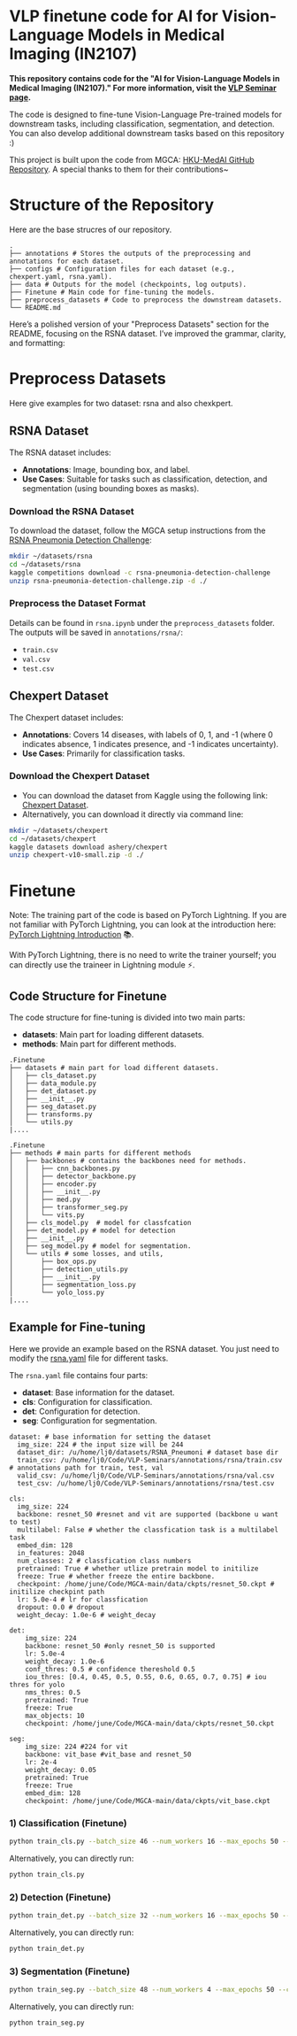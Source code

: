 # VLP finetune code for AI for Vision-Language Models in Medical Imaging (IN2107)

**This repository contains code for the "AI for Vision-Language Models in Medical Imaging (IN2107)." For more information, visit the [VLP Seminar page](https://compai-lab.github.io/teaching/vlm_seminar/).**

The code is designed to fine-tune Vision-Language Pre-trained models for downstream tasks, including classification, segmentation, and detection. You can also develop additional downstream tasks based on this repository :)

This project is built upon the code from MGCA: [HKU-MedAI GitHub Repository](https://github.com/HKU-MedAI). A special thanks to them for their contributions~


# Structure of the Repository
Here are the base strucres of our repository.
```
.
├── annotations # Stores the outputs of the preprocessing and annotations for each dataset.
├── configs # Configuration files for each dataset (e.g., chexpert.yaml, rsna.yaml).
├── data # Outputs for the model (checkpoints, log outputs).
├── Finetune # Main code for fine-tuning the models.
├── preprocess_datasets # Code to preprocess the downstream datasets.
└── README.md
```


Here’s a polished version of your "Preprocess Datasets" section for the README, focusing on the RSNA dataset. I’ve improved the grammar, clarity, and formatting:


# Preprocess Datasets
Here give examples for two dataset: rsna and also chexkpert.

## RSNA Dataset
The RSNA dataset includes:
- **Annotations**: Image, bounding box, and label.
- **Use Cases**: Suitable for tasks such as classification, detection, and segmentation (using bounding boxes as masks).

### Download the RSNA Dataset
To download the dataset, follow the MGCA setup instructions from the [RSNA Pneumonia Detection Challenge](https://www.kaggle.com/competitions/rsna-pneumonia-detection-challenge/data):

```bash
mkdir ~/datasets/rsna
cd ~/datasets/rsna
kaggle competitions download -c rsna-pneumonia-detection-challenge
unzip rsna-pneumonia-detection-challenge.zip -d ./
```

### Preprocess the Dataset Format
Details can be found in `rsna.ipynb` under the `preprocess_datasets` folder. The outputs will be saved in `annotations/rsna/`:
- `train.csv`
- `val.csv`
- `test.csv`


## Chexpert Dataset

The Chexpert dataset includes:
- **Annotations**: Covers 14 diseases, with labels of 0, 1, and -1 (where 0 indicates absence, 1 indicates presence, and -1 indicates uncertainty).
- **Use Cases**: Primarily for classification tasks.

### Download the Chexpert Dataset
- You can download the dataset from Kaggle using the following link: [Chexpert Dataset](https://www.kaggle.com/datasets/ashery/chexpert). 
- Alternatively, you can download it directly via command line:

```bash
mkdir ~/datasets/chexpert
cd ~/datasets/chexpert
kaggle datasets download ashery/chexpert
unzip chexpert-v10-small.zip -d ./
```


# Finetune
Note: The training part of the code is based on PyTorch Lightning. If you are not familiar with PyTorch Lightning, you can look at the introduction here: [PyTorch Lightning Introduction](https://lightning.ai/docs/pytorch/stable/starter/introduction.html) 📚.

With PyTorch Lightning, there is no need to write the trainer yourself; you can directly use the traineer in Lightning module ⚡.

## Code Structure for Finetune
The code structure for fine-tuning is divided into two main parts:
- **datasets**: Main part for loading different datasets.
- **methods**: Main part for different methods.
```
.Finetune
├── datasets # main part for load different datasets.
│   ├── cls_dataset.py
│   ├── data_module.py
│   ├── det_dataset.py
│   ├── __init__.py
│   ├── seg_dataset.py
│   ├── transforms.py
│   └── utils.py
|....
```
```
.Finetune
├── methods # main parts for different methods
│   ├── backbones # contains the backbones need for methods.
│   │   ├── cnn_backbones.py
│   │   ├── detector_backbone.py
│   │   ├── encoder.py
│   │   ├── __init__.py
│   │   ├── med.py
│   │   ├── transformer_seg.py
│   │   └── vits.py
│   ├── cls_model.py  # model for classfcation
│   ├── det_model.py # model for detection
│   ├── __init__.py
│   ├── seg_model.py # model for segmentation.
│   └── utils # some losses, and utils,
│       ├── box_ops.py
│       ├── detection_utils.py
│       ├── __init__.py
│       ├── segmentation_loss.py
│       └── yolo_loss.py
|....
```

## Example for Fine-tuning
Here we provide an example based on the RSNA dataset. You just need to modify the [rsna.yaml](configs/rsna.yaml) file for different tasks.

The `rsna.yaml` file contains four parts:
- **dataset**: Base information for the dataset.
- **cls**: Configuration for classification.
- **det**: Configuration for detection.
- **seg**: Configuration for segmentation.
```
dataset: # base information for setting the dataset
  img_size: 224 # the input size will be 244
  dataset_dir: /u/home/lj0/datasets/RSNA_Pneumoni # dataset base dir
  train_csv: /u/home/lj0/Code/VLP-Seminars/annotations/rsna/train.csv # annotations path for train, test, val
  valid_csv: /u/home/lj0/Code/VLP-Seminars/annotations/rsna/val.csv
  test_csv: /u/home/lj0/Code/VLP-Seminars/annotations/rsna/test.csv
  
cls:
  img_size: 224
  backbone: resnet_50 #resnet and vit are supported (backbone u want to test)
  multilabel: False # whether the classfication task is a multilabel task
  embed_dim: 128 
  in_features: 2048 
  num_classes: 2 # classfication class numbers
  pretrained: True # whether utlize pretrain model to initilize
  freeze: True # whether freeze the entire backbone. 
  checkpoint: /home/june/Code/MGCA-main/data/ckpts/resnet_50.ckpt # initilize checkpint path
  lr: 5.0e-4 # lr for classfication
  dropout: 0.0 # dropout
  weight_decay: 1.0e-6 # weight_decay

det:
    img_size: 224
    backbone: resnet_50 #only resnet_50 is supported
    lr: 5.0e-4
    weight_decay: 1.0e-6
    conf_thres: 0.5 # confidence thereshold 0.5
    iou_thres: [0.4, 0.45, 0.5, 0.55, 0.6, 0.65, 0.7, 0.75] # iou thres for yolo
    nms_thres: 0.5
    pretrained: True
    freeze: True
    max_objects: 10
    checkpoint: /home/june/Code/MGCA-main/data/ckpts/resnet_50.ckpt
  
seg:
    img_size: 224 #224 for vit
    backbone: vit_base #vit_base and resnet_50
    lr: 2e-4
    weight_decay: 0.05
    pretrained: True
    freeze: True
    embed_dim: 128  
    checkpoint: /home/june/Code/MGCA-main/data/ckpts/vit_base.ckpt

```

### 1) Classification (Finetune)
```bash
python train_cls.py --batch_size 46 --num_workers 16 --max_epochs 50 --config ../configs/chexpert.yaml --gpus 1 --dataset chexpert --data_pct 1 --ckpt_dir ../data/ckpts --log_dir ../data/log_output
```
Alternatively, you can directly run:
```bash
python train_cls.py
```

### 2) Detection (Finetune)
```bash
python train_det.py --batch_size 32 --num_workers 16 --max_epochs 50 --config ../configs/rsna.yaml --gpus 1 --dataset rsna --data_pct 1 --ckpt_dir ../data/ckpts --log_dir ../data/log_output
```
Alternatively, you can directly run:
```bash
python train_det.py
```

### 3) Segmentation (Finetune)
```bash
python train_seg.py --batch_size 48 --num_workers 4 --max_epochs 50 --config ../configs/rsna.yaml --gpus 1 --dataset rsna --data_pct 1 --ckpt_dir ../data/ckpts --log_dir ../data/log_output
```
Alternatively, you can directly run:
```bash
python train_seg.py
```

